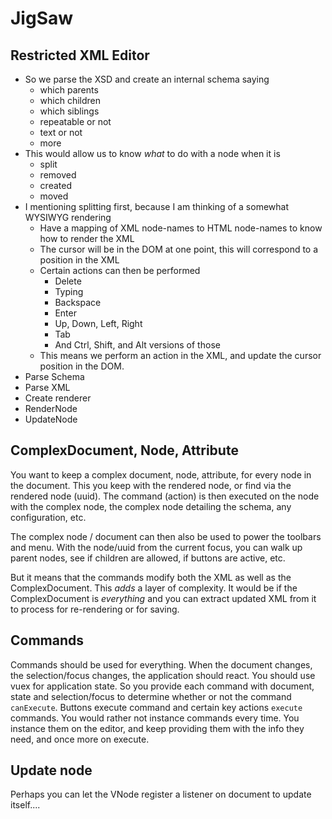# JigSaw

## Restricted XML Editor

- So we parse the XSD and create an internal schema saying
    - which parents
    - which children
    - which siblings
    - repeatable or not
    - text or not
    - more
- This would allow us to know _what_ to do with a node when it is
    - split
    - removed
    - created
    - moved
- I mentioning splitting first, because I am thinking of a somewhat WYSIWYG rendering
    - Have a mapping of XML node-names to HTML node-names to know how to render the XML
    - The cursor will be in the DOM at one point, this will correspond to a position in the XML
    - Certain actions can then be performed
        - Delete
        - Typing
        - Backspace
        - Enter
        - Up, Down, Left, Right
        - Tab
        - And Ctrl, Shift, and Alt versions of those
    - This means we perform an action in the XML, and update the cursor position in the DOM.
- Parse Schema
- Parse XML
- Create renderer
- RenderNode
- UpdateNode

## ComplexDocument, Node, Attribute

You want to keep a complex document, node, attribute, for every node in the document. This you keep with the rendered node, or find via the rendered node (uuid). The command (action) is then executed on the node with the complex node, the complex node detailing the schema, any configuration, etc.

The complex node / document can then also be used to power the toolbars and menu. With the node/uuid from the current focus, you can walk up parent nodes, see if children are allowed, if buttons are active, etc.

But it means that the commands modify both the XML as well as the ComplexDocument. This _adds_ a layer of complexity. It would be if the ComplexDocument is _everything_ and you can extract updated XML from it to process for re-rendering or for saving.

## Commands

Commands should be used for everything. When the document changes, the selection/focus changes, the application should react. You should use vuex for application state. So you provide each command with document, state and selection/focus to determine whether or not the command `canExecute`. Buttons execute command and certain key actions `execute` commands. You would rather not instance commands every time. You instance them on the editor, and keep providing them with the info they need, and once more on execute.

## Update node

Perhaps you can let the VNode register a listener on document to update itself....
